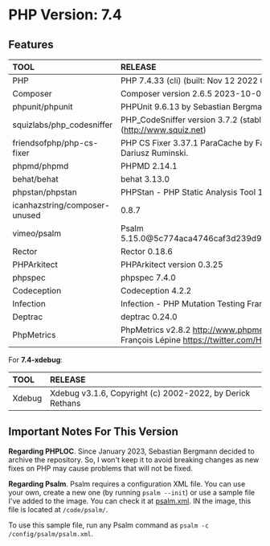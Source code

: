 # PHP Version: 7.4

## Features

|TOOL|RELEASE|
|:---|:------|
|PHP|PHP 7.4.33 (cli) (built: Nov 12 2022 09:17:36) ( NTS )|
|Composer|Composer version 2.6.5 2023-10-06 10:11:52|
|phpunit/phpunit|PHPUnit 9.6.13 by Sebastian Bergmann and contributors.|
|squizlabs/php_codesniffer|PHP_CodeSniffer version 3.7.2 (stable) by Squiz (http://www.squiz.net)|
|friendsofphp/php-cs-fixer|PHP CS Fixer 3.37.1 ParaCache by Fabien Potencier and Dariusz Ruminski.|
|phpmd/phpmd|PHPMD 2.14.1|
|behat/behat|behat 3.13.0|
|phpstan/phpstan|PHPStan - PHP Static Analysis Tool 1.10.40|
|icanhazstring/composer-unused|0.8.7|
|vimeo/psalm|Psalm 5.15.0@5c774aca4746caf3d239d9c8cadb9f882ca29352|
|Rector|Rector 0.18.6|
|PHPArkitect|PHPArkitect version 0.3.25|
|phpspec|phpspec 7.4.0|
|Codeception|Codeception 4.2.2|
|Infection|Infection - PHP Mutation Testing Framework version 0.26.6|
|Deptrac|deptrac 0.24.0|
|PhpMetrics|PhpMetrics v2.8.2 <http://www.phpmetrics.org> by Jean-François Lépine <https://twitter.com/Halleck45>|

For **7.4-xdebug**:

|TOOL|RELEASE|
|:---|:------|
|Xdebug|Xdebug v3.1.6, Copyright (c) 2002-2022, by Derick Rethans|

## Important Notes For This Version

**Regarding PHPLOC**. Since January 2023, Sebastian Bergmann decided to archive the repository. So, I won't keep it to
avoid breaking changes as new fixes on PHP may cause problems that will not be fixed.

**Regarding Psalm**. Psalm requires a configuration XML file. You can use your own, create a new one (by running `psalm
--init`) or use a sample file I've added to the image. You can check it at [psalm.xml](./psalm.xml). IN the image, this
file is located at `/code/psalm/`.

To use this sample file, run any Psalm command as `psalm -c /config/psalm/psalm.xml`.
